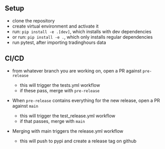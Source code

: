 ## Setup

* clone the repository
* create virtual environment and activate it
* run: `pip install -e .[dev]`, which installs with dev dependencies
* or run: `pip install -e .`, which only installs regular dependencies
* run pytest, after importing tradinghours data



## CI/CD

* from whatever branch you are working on, open a PR against `pre-release`
  * this will trigger the tests.yml workflow
  * if these pass, merge with `pre-release`

* When `pre-release` contains everything for the new release, open a PR against `main`
  * this will trigger the test_release.yml workflow
  * if that passes, merge with `main`

* Merging with main triggers the release.yml workflow
  * this will push to pypi and create a release tag on github
